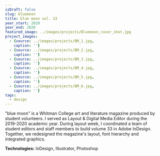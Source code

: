 ```yaml
---
isDraft: false
slug: bluemoon
title: blue moon vol. 33
year_start: 2020
year_end: 2020
featured_image: ../images/projects/Bluemoon_cover_shot.jpg
project_images: 
  - {source: ../images/projects/BM_1.jpg,
    caption: ''}
  - {source: ../images/projects/BM_2.jpg,
    caption: ''}
  - {source: ../images/projects/BM_3.jpg,
    caption: ''}
  - {source: ../images/projects/BM_4.jpg,
    caption: ''}
  - {source: ../images/projects/BM_5.jpg,
    caption: ''}
  - {source: ../images/projects/BM_6.jpg,
    caption: ''}
tags:
  - design
---
```


"blue moon" is a Whitman College art and literature magazine produced by student volunteers. I served as Layout & Digital Media Editor during the 2019-2020 academic year. During layout week, I coordinated a team of student editors and staff members to build volume 33 in Adobe InDesign. Together, we redesigned the magazine's layout, font hierarchy and integrated graphics.

**Technologies:** InDesign, Illustrator, Photoshop
